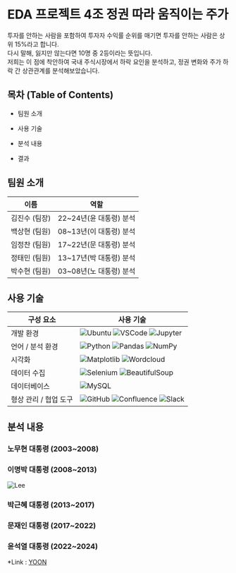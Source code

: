 # EDA 프로젝트 4조 정권 따라 움직이는 주가

투자를 안하는 사람을 포함하여 투자자 수익률 순위를 매기면 투자를 안하는 사람은 상위 15%라고 합니다.<br>
다시 말해, 잃지만 않는다면 10명 중 2등이라는 뜻입니다.<br>
저희는 이 점에 착안하여 국내 주식시장에서 하락 요인을 분석하고, 정권 변화와 주가 하락 간 상관관계를 분석해보았습니다.

## 목차 (Table of Contents)

- 팀원 소개

- 사용 기술

- 분석 내용

- 결과


## 팀원 소개

| 이름       | 역할                                                         |
|------------|--------------------------------------------------------------|
| 김진수 (팀장) | 22~24년(윤 대통령) 분석     |
| 백상현 (팀원) | 08~13년(이 대통령) 분석     |
| 임정찬 (팀원) | 17~22년(문 대통령) 분석     |
| 정태민 (팀원) | 13~17년(박 대통령) 분석     |
| 박수현 (팀원) | 03~08년(노 대통령) 분석     |


## 사용 기술

| 구성 요소              | 사용 기술                                                                                                                                                  |
|-----------------------|-------------------------------------------------------------------------------------------------------------------------------------------------------------|
| 개발 환경             | ![Ubuntu](https://img.shields.io/badge/Ubuntu-E95420?style=flat&logo=ubuntu&logoColor=white) ![VSCode](https://img.shields.io/badge/VSCode-007ACC?style=flat&logo=visualstudiocode&logoColor=white) ![Jupyter](https://img.shields.io/badge/Jupyter-F37626?style=flat&logo=jupyter&logoColor=white) |
| 언어 / 분석 환경      | ![Python](https://img.shields.io/badge/Python-3776AB?style=flat&logo=python&logoColor=white) ![Pandas](https://img.shields.io/badge/Pandas-150458?style=flat&logo=pandas&logoColor=white) ![NumPy](https://img.shields.io/badge/NumPy-013243?style=flat&logo=numpy&logoColor=white) |
| 시각화                | ![Matplotlib](https://img.shields.io/badge/Matplotlib-11557C?style=flat&logo=matplotlib&logoColor=white) ![Wordcloud](https://img.shields.io/badge/WordCloud-1D2951?style=flat&logo=python&logoColor=white) |
| 데이터 수집           | ![Selenium](https://img.shields.io/badge/Selenium-43B02A?style=flat&logo=selenium&logoColor=white) ![BeautifulSoup](https://img.shields.io/badge/BeautifulSoup-4B79A1?style=flat&logo=beautifulsoup&logoColor=white) |
| 데이터베이스          | ![MySQL](https://img.shields.io/badge/MySQL-4479A1?style=flat&logo=mysql&logoColor=white) |
| 형상 관리 / 협업 도구 | ![GitHub](https://img.shields.io/badge/GitHub-181717?style=flat&logo=github&logoColor=white) ![Confluence](https://img.shields.io/badge/Confluence-172B4D?style=flat&logo=confluence&logoColor=white) ![Slack](https://img.shields.io/badge/Slack-4A154B?style=flat&logo=slack&logoColor=white) |

## 분석 내용
### 노무현 대통령 (2003~2008)


### 이명박 대통령 (2008~2013)
![Lee]("https://github.com/user-attachments/assets/9ae7aa85-8857-4f7f-92a3-671a47820d85)

### 박근혜 대통령 (2013~2017)


### 문재인 대통령 (2017~2022)


### 윤석열 대통령 (2022~2024)
*Link : [YOON](https://github.com/AndyKim-Studio/eda_project)
